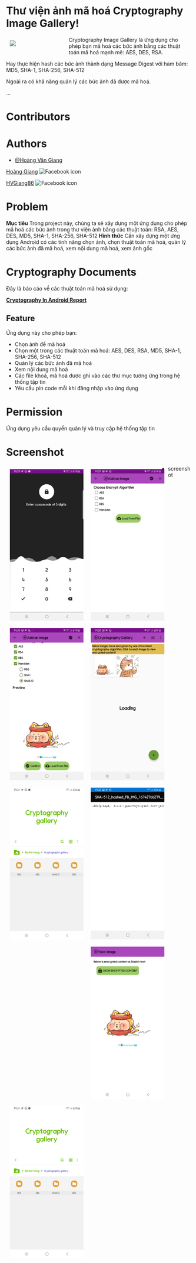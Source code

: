 # Thư viện ảnh mã hoá Cryptography Image Gallery!

<img src="https://i.imgur.com/VMTIUCj.png" align="left"
width="150" hspace="10" vspace="10">

Cryptography Image Gallery là ứng dụng cho phép bạn mã hoá các bức ảnh bằng các thuật toán mã hoá mạnh mẽ: AES, DES, RSA.

Hay thực hiện hash các bức ảnh thành dạng Message Digest với hàm băm: MD5, SHA-1, SHA-256, SHA-512

Ngoài ra có khả năng quản lý các bức ảnh đã được mã hoá.
  
...
  
# Contributors


# Authors
 - [@Hoàng Văn Giang](https://github.com/HVgiang86/student-management-utt)
 
 <a href="https://www.facebook.com/HVGiang86">Hoàng Giang</a>
<img alt="Facebook icon" height="20"
        src="https://cdn-icons-png.flaticon.com/512/124/124010.png"/>
<p align="left">
    
<a href="https://github.com/HVgiang86">HVGiang86</a>
<img alt="Facebook icon" height="20"
        src="https://cdn-icons-png.flaticon.com/512/25/25231.png"/>
<p align="left">
 
# Problem
**Mục tiêu**
Trong project này, chúng ta sẽ xây dựng một ứng dụng cho phép mã hoá các bức ảnh trong thư viện ảnh bằng các thuật toán: RSA, AES, DES, MD5, SHA-1, SHA-256, SHA-512
**Hình thức**
Cần xây dựng một ứng dụng Android có các tính năng chọn ảnh, chọn thuật toán mã hoá, quản lý các bức ảnh đã mã hoá, xem nội dung mã hoá, xem ảnh gốc

# Cryptography Documents

Đây là báo cáo về các thuật toán mã hoá sử dụng:

<a href="https://hvgiang86.notion.site/M-ho-0c7639e7a5374ef3b3618bfd50ff0f53"><b>Cryptography In Android Report</b></a>

## Feature
Ứng dụng này cho phép bạn:

 - Chọn ảnh để mã hoá
 - Chọn một trong các thuật toán mã hoá: AES, DES, RSA, MD5, SHA-1, SHA-256, SHA-512
 - Quản lý các bức ảnh đã mã hoá
 - Xem nội dung mã hoá
 - Các file khoá, mã hoá được ghi vào các thư mục tương ứng trong hệ thống tập tin
 - Yêu cầu pin code mỗi khi đăng nhập vào ứng dụng

# Permission
Ứng dụng yêu cầu quyền quản lý và truy cập hệ thống tập tin

# Screenshot

<img src="./Screenshot/1.jpg" align="left"
width="200" hspace="10" vspace="10">
<img src="./Screenshot/2.jpg" align="left"
width="200" hspace="10" vspace="10">
<img src="./Screenshot/3.jpg" align="left"
width="200" hspace="10" vspace="10">
<img src="./Screenshot/4.jpg" align="left"
width="200" hspace="10" vspace="10">
  
- screenshot
  
<img src="./Screenshot/5.jpg" align="left"
width="200" hspace="10" vspace="10">
<img src="./Screenshot/6.jpg" align="left"
width="200" hspace="10" vspace="10">
<img src="./Screenshot/7.jpg" align="left"
width="200" hspace="10" vspace="10">
<img src="./Screenshot/8.jpg" align="left"
width="200" hspace="10" vspace="10">

